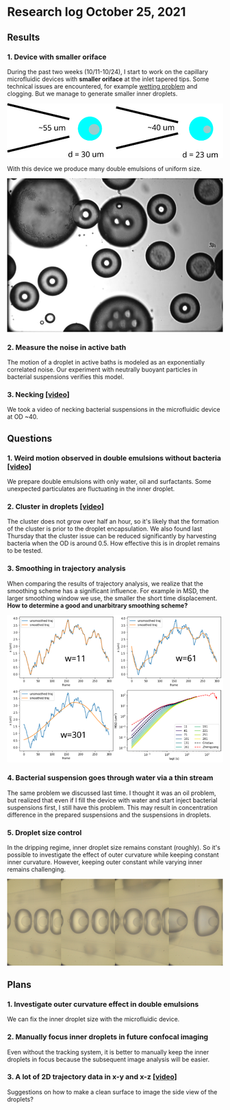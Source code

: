 # Research log October 25, 2021

## Results
### 1. Device with smaller oriface
During the past two weeks (10/11-10/24), I start to work on the capillary microfluidic devices with **smaller oriface** at the inlet tapered tips. Some technical issues are encountered, for example [wetting problem](https://drive.google.com/file/d/14PdT1iwlVyy2smhgbYBcu0nY8JnMUhlZ/view?usp=sharing) and clogging. But we manage to generate smaller inner droplets.

![small oriface](small-oriface.svg)

With this device we produce many double emulsions of uniform size.

![double emulsions](uniform-DE.jpg)

### 2. Measure the noise in active bath
The motion of a droplet in active baths is modeled as an exponentially correlated noise.
Our experiment with neutrally buoyant particles in bacterial suspensions verifies this model.

### 3. Necking [[video]](https://drive.google.com/file/d/1gL8pQmgUWLkIWdlLymVFsNHLYxo7o6DH/view?usp=sharing)

We took a video of necking bacterial suspensions in the microfluidic device at OD ~40.

## Questions
### 1. Weird motion observed in double emulsions without bacteria [[video]](https://drive.google.com/file/d/1UOQRxZ9zzvxmubj8-G0pvQAjW6pS5U-d/view?usp=sharing)
We prepare double emulsions with only water, oil and surfactants. Some unexpected particulates are fluctuating in the inner droplet.

### 2. Cluster in droplets [[video]](https://drive.google.com/file/d/1osAjwdYmdSvJW0GEY1hOp8bxK6GFaplL/view?usp=sharing)
The cluster does not grow over half an hour, so it's likely that the formation of the cluster is prior to the droplet encapsulation. We also found last Thursday that the cluster issue can be reduced significantly by harvesting bacteria when the OD is around 0.5. How effective this is in droplet remains to be tested.

### 3. Smoothing in trajectory analysis
When comparing the results of trajectory analysis, we realize that the smoothing scheme has a significant influence. For example in MSD, the larger smoothing window we use, the smaller the short time displacement. **How to determine a good and unarbitrary smoothing scheme?**

![different smoothing](smooth_traj_MSD.svg)

### 4. Bacterial suspension goes through water via a thin stream
The same problem we discussed last time. I thought it was an oil problem, but realized that even if I fill the device with water and start inject bacterial suspensions first, I still have this problem. This may result in concentration difference in the prepared suspensions and the suspensions in droplets.

### 5. Droplet size control
In the dripping regime, inner droplet size remains constant (roughly). So it's possible to investigate the effect of outer curvature while keeping constant inner curvature. However, keeping outer constant while varying inner remains challenging.

![control inner size](control-inner-size.svg)

## Plans
### 1. Investigate outer curvature effect in double emulsions
We can fix the inner droplet size with the microfluidic device.

### 2. Manually focus inner droplets in future confocal imaging
Even without the tracking system, it is better to manually keep the inner droplets in focus because the subsequent image analysis will be easier.

### 3. A lot of 2D trajectory data in x-y and x-z [[video]](https://drive.google.com/file/d/11GrSBeDcYSCBOc6Ivlsi0lKb_ykynC2F/view?usp=sharing)
Suggestions on how to make a clean surface to image the side view of the droplets?
